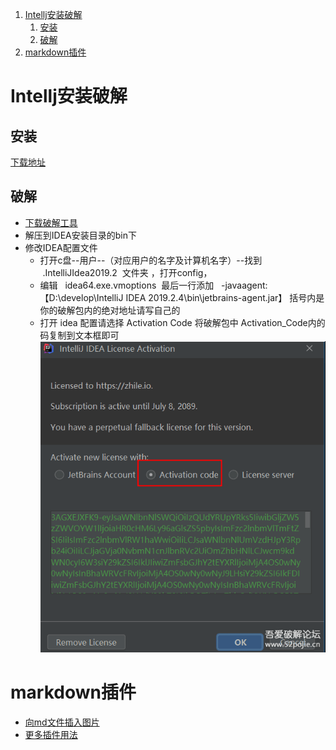 

1. [Intellj安装破解](#intellj安装破解)
	1. [安装](#安装)
	2. [破解](#破解)
2. [markdown插件](#markdown插件)


# Intellj安装破解

## 安装
[下载地址](https://download.jetbrains.com/idea/ideaIU-2019.2.4.exe)

## 破解

 - [下载破解工具](https://github.com/RunningSow/my-note/raw/master/source/jetbrains-agent-latest.zip)
 - 解压到IDEA安装目录的bin下
 - 修改IDEA配置文件
	 - 打开c盘--用户--（对应用户的名字及计算机名字）--找到   .IntelliJIdea2019.2  文件夹 ，打开config，
	 - 编辑   idea64.exe.vmoptions  最后一行添加   -javaagent:【D:\develop\IntelliJ IDEA 2019.2.4\bin\jetbrains-agent.jar】 括号内是你的破解包内的绝对地址请写自己的
	 - 打开 idea 配置请选择  Activation Code 将破解包中 Activation_Code内的码复制到文本框即可
     ![](images/6ea0e139.png)

# markdown插件

 - [向md文件插入图片](https://www.jianshu.com/p/499c48f5de22)
 - [更多插件用法](https://blog.csdn.net/qq_41720208/article/details/102647500)



